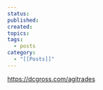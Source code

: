 ```yaml
---
status: 
published: 
created: 
topics: 
tags:
  - posts
category:
  - "[[Posts]]"
---
```

https://dcgross.com/agitrades
